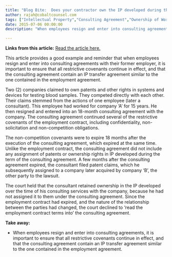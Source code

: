 ```yaml
---
title: "Blog Bite:  Does your contractor own the IP developed during the term of their agreement?"
author: rajah@cobaltcounsel.com
tags: ["Intellectual Property","Consulting Agreement","Ownership of Work Product","Ownership of Intellectual Property","Human Resources","Rajah","IP Transfer"]
date: 2015-07-06 00:00:00
description: "When employees resign and enter into consulting agreements, it is important to ensure that all restrictive covenants continue in effect, and that the consulting agreement contain an IP transfer agreement similar to the one contained in the employment agreement"

---
```


**Links from this article:** [Read the article here.](http://www.lexology.com/library/detail.aspx?g=45aa0e35-eeec-4dc2-8e11-ff4d79fa804b)

 

This article provides a good example and reminder that when employees resign and enter into consulting agreements with their former employer, it is important to ensure that all restrictive covenants continue in effect, and that the consulting agreement contain an IP transfer agreement similar to the one contained in the employment agreement.

Two (2) companies claimed to own patents and other rights in systems and devices for testing blood samples. They competed directly with each other. Their claims stemmed from the actions of one employee (later a consultant). This employee had worked for company ‘A’ for 15 years. He then resigned and entered into an 18-month consulting agreement with the company. The consulting agreement continued several of the restrictive covenants of the employment contract, including confidentiality, non-solicitation and non-competition obligations. 

The non-competition covenants were to expire 18 months after the execution of the consulting agreement, which expired at the same time. Unlike the employment contract, the consulting agreement did not include any assignment of patents or ownership rights in IP developed during the term of the consulting agreement. A few months after the consulting agreement expired, the consultant filed patent claims, which he subsequently assigned to a company later acquired by company ‘B’, the other party to the lawsuit.

The court held that the consultant retained ownership in the IP developed over the time of his consulting services with the company, because he had not assigned it to them under the consulting agreement. Since the employment contract had expired, and the nature of the relationship between the parties had changed, the court declined to ‘read the employment contract terms into’ the consulting agreement.

 

**Take away:**
- When employees resign and enter into consulting agreements, it is important to ensure that all restrictive covenants continue in effect, and that the consulting agreement contain an IP transfer agreement similar to the one contained in the employment agreement.
